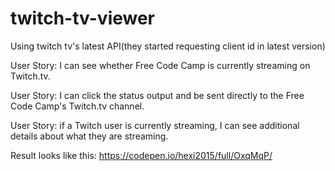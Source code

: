 # twitch-tv-viewer

Using twitch tv's latest API(they started requesting client id in latest version)

User Story: I can see whether Free Code Camp is currently streaming on Twitch.tv.

User Story: I can click the status output and be sent directly to the Free Code Camp's Twitch.tv channel.

User Story: if a Twitch user is currently streaming, I can see additional details about what they are streaming.

Result looks like this: https://codepen.io/hexi2015/full/OxqMqP/

